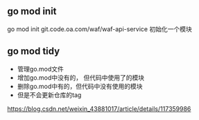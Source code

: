 ## go mod init 
go mod init git.code.oa.com/waf/waf-api-service
初始化一个模块

## go mod tidy

- 管理go.mod文件
- 增加go.mod中没有的， 但代码中使用了的模块
- 删除go.mod中有的，但代码中没有使用的模块
- 但是不会更新仓库的tag

https://blog.csdn.net/weixin_43881017/article/details/117359986


